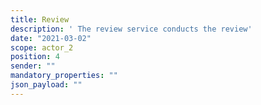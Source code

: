 ```yaml
---
title: Review
description: ' The review service conducts the review'
date: "2021-03-02"
scope: actor_2
position: 4
sender: ""
mandatory_properties: ""
json_payload: ""
---
```


